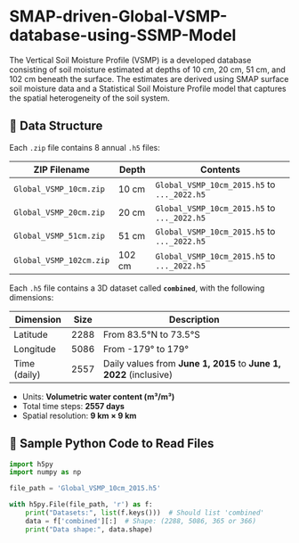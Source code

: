 # SMAP-driven-Global-VSMP-database-using-SSMP-Model
The Vertical Soil Moisture Profile (VSMP) is a developed database consisting of soil moisture estimated at depths of 10 cm, 20 cm, 51 cm, and 102 cm beneath the surface. The estimates are derived using SMAP surface soil moisture data and a Statistical Soil Moisture Profile model that captures the spatial heterogeneity of the soil system.
## 📁 Data Structure

Each `.zip` file contains 8 annual `.h5` files:

| ZIP Filename              | Depth   | Contents                                      |
|---------------------------|---------|-----------------------------------------------|
| `Global_VSMP_10cm.zip`    | 10 cm   | `Global_VSMP_10cm_2015.h5` to `..._2022.h5`   |
| `Global_VSMP_20cm.zip`    | 20 cm   | `Global_VSMP_10cm_2015.h5` to `..._2022.h5`   |
| `Global_VSMP_51cm.zip`    | 51 cm   | `Global_VSMP_10cm_2015.h5` to `..._2022.h5`   |
| `Global_VSMP_102cm.zip`   | 102 cm  | `Global_VSMP_10cm_2015.h5` to `..._2022.h5`   |

Each `.h5` file contains a 3D dataset called **`combined`**, with the following dimensions:

| Dimension     | Size  | Description                            |
|---------------|-------|----------------------------------------|
| Latitude      | 2288  | From 83.5°N to 73.5°S                  |
| Longitude     | 5086  | From -179° to 179°                     |
| Time (daily)  | 2557  | Daily values from **June 1, 2015** to **June 1, 2022** (inclusive) |

- Units: **Volumetric water content (m³/m³)**
- Total time steps: **2557 days**
- Spatial resolution: **9 km × 9 km**

## 🧪 Sample Python Code to Read Files

```python
import h5py
import numpy as np

file_path = 'Global_VSMP_10cm_2015.h5'

with h5py.File(file_path, 'r') as f:
    print("Datasets:", list(f.keys()))  # Should list 'combined'
    data = f['combined'][:]  # Shape: (2288, 5086, 365 or 366)
    print("Data shape:", data.shape)
    

